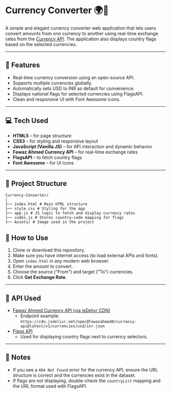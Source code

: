 # Currency Converter 🌍💱

A simple and elegant currency converter web application that lets users convert amounts from one currency to another using real-time exchange rates from the [Currency API](https://github.com/fawazahmed0/currency-api).
The application also displays country flags based on the selected currencies.

---


## 🔧 Features

- Real-time currency conversion using an open-source API.
- Supports multiple currencies globally.
- Automatically sets USD to INR as default for convenience.
- Displays national flags for selected currencies using FlagsAPI.
- Clean and responsive UI with Font Awesome icons.

---

## 💻 Tech Used

- **HTML5** – for page structure  
- **CSS3** – for styling and responsive layout  
- **JavaScript (Vanilla JS)** – for API interaction and dynamic behavior  
- **Fawaz Ahmed Currency API** – for real-time exchange rates  
- **FlagsAPI** – to fetch country flags  
- **Font Awesome** – for UI icons

---

## 📁 Project Structure
```
Currency-Converter/
│
├── index.html # Main HTML structure
├── style.css # Styling for the app
├── app.js # JS logic to fetch and display currency rates
├── codes.js # Stores country-code mapping for flags
├── Assets/ # Image used in the project

```
## 🚀 How to Use

1. Clone or download this repository.
2. Make sure you have internet access (to load external APIs and fonts).
3. Open `index.html` in any modern web browser.
4. Enter the amount to convert.
5. Choose the source ("From") and target ("To") currencies.
6. Click **Get Exchange Rate**.

---

## 🔗 API Used

- [Fawaz Ahmed Currency API (via jsDelivr CDN)](https://github.com/fawazahmed0/currency-api)
  - Endpoint example: `https://cdn.jsdelivr.net/npm/@fawazahmed0/currency-api@latest/v1/currencies/usd/inr.json`
- [Flags API](https://flagsapi.com/)
  - Used for displaying country flags next to currency selectors.

---

## 📌 Notes

- If you see a `404 Not Found` error for the currency API, ensure the URL structure is correct and the currencies exist in the dataset.
- If flags are not displaying, double-check the `countryList` mapping and the URL format used with FlagsAPI.


